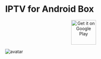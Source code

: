 # IPTV for Android Box

<div align=center>
<a href="https://play.google.com/store/apps/details?id=com.cy8018.iptv" target="_blank">
<img src="https://play.google.com/intl/en_us/badges/images/generic/en-play-badge.png" alt="Get it on Google Play" height="80"/>
</a>
</div>

![avatar](https://raw.githubusercontent.com/cy8018/Resources/master/tv/snapshot/TV_Box_Feature.png)
